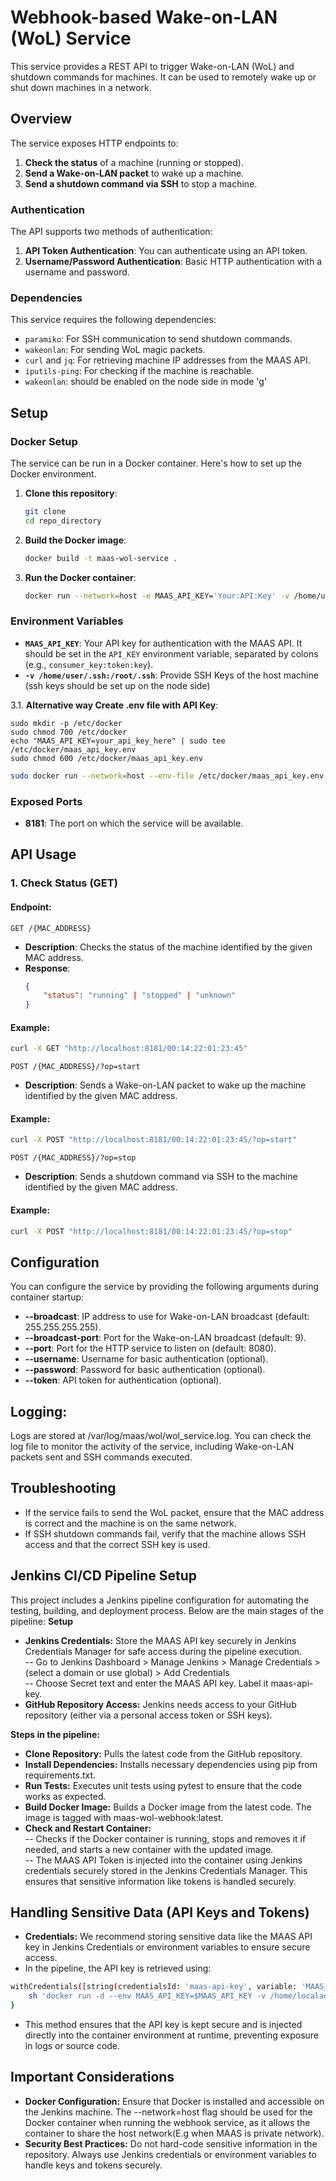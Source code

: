 # Webhook-based Wake-on-LAN (WoL) Service

This service provides a REST API to trigger Wake-on-LAN (WoL) and shutdown commands for machines. It can be used to remotely wake up or shut down machines in a network.

## Overview

The service exposes HTTP endpoints to:
1. **Check the status** of a machine (running or stopped).
2. **Send a Wake-on-LAN packet** to wake up a machine.
3. **Send a shutdown command via SSH** to stop a machine.

### Authentication

The API supports two methods of authentication:
1. **API Token Authentication**: You can authenticate using an API token.
2. **Username/Password Authentication**: Basic HTTP authentication with a username and password.

### Dependencies

This service requires the following dependencies:
- `paramiko`: For SSH communication to send shutdown commands.
- `wakeonlan`: For sending WoL magic packets.
- `curl` and `jq`: For retrieving machine IP addresses from the MAAS API.
- `iputils-ping`: For checking if the machine is reachable.
- `wakeonlan`: should be enabled on the node side in mode 'g'

## Setup

### Docker Setup

The service can be run in a Docker container. Here's how to set up the Docker environment.

1. **Clone this repository**:
    ```bash
    git clone 
    cd repo_directory
    ```

2. **Build the Docker image**:
    ```bash
    docker build -t maas-wol-service .
    ```

3. **Run the Docker container**:
    ```bash
    docker run --network=host -e MAAS_API_KEY='Your:API:Key' -v /home/user/.ssh:/root/.ssh --name maas_wol_container maas_webhook:latest 
    ```

### Environment Variables

- **`MAAS_API_KEY`**: Your API key for authentication with the MAAS API. It should be set in the `API_KEY` environment variable, separated by colons (e.g., `consumer_key:token:key`).
- **`-v /home/user/.ssh:/root/.ssh`**: Provide SSH Keys of the host machine (ssh keys should be set up on the node side)


3.1. **Alternative way Create .env file with API Key**:
```
sudo mkdir -p /etc/docker
sudo chmod 700 /etc/docker
echo "MAAS_API_KEY=your_api_key_here" | sudo tee /etc/docker/maas_api_key.env
sudo chmod 600 /etc/docker/maas_api_key.env
```
```bash
sudo docker run --network=host --env-file /etc/docker/maas_api_key.env -p 8181:8181 -v /home/user/.ssh:/root/.ssh --name maas_wol_container maas_webhook
```


### Exposed Ports

- **8181**: The port on which the service will be available.

## API Usage

### 1. Check Status (GET)

#### Endpoint:
`GET /{MAC_ADDRESS}`

- **Description**: Checks the status of the machine identified by the given MAC address.
- **Response**:
    ```json
    {
        "status": "running" | "stopped" | "unknown"
    }
    ```

#### Example:
```bash
curl -X GET "http://localhost:8181/00:14:22:01:23:45"
```

`POST /{MAC_ADDRESS}/?op=start`

- **Description**: Sends a Wake-on-LAN packet to wake up the machine identified by the given MAC address.


#### Example:
```bash
curl -X POST "http://localhost:8181/00:14:22:01:23:45/?op=start"
```


`POST /{MAC_ADDRESS}/?op=stop`

- **Description**: Sends a shutdown command via SSH to the machine identified by the given MAC address.


#### Example:
```bash
curl -X POST "http://localhost:8181/00:14:22:01:23:45/?op=stop"
```

## Configuration

You can configure the service by providing the following arguments during container startup:

- **--broadcast**: IP address to use for Wake-on-LAN broadcast (default: 255.255.255.255).
- **--broadcast-port**: Port for the Wake-on-LAN broadcast (default: 9).
- **--port**: Port for the HTTP service to listen on (default: 8080).
- **--username**: Username for basic authentication (optional).
- **--password**: Password for basic authentication (optional).
- **--token**: API token for authentication (optional).

## Logging:

Logs are stored at /var/log/maas/wol/wol_service.log. You can check the log file to monitor the activity of the service, including Wake-on-LAN packets sent and SSH commands executed.

## Troubleshooting

- If the service fails to send the WoL packet, ensure that the MAC address is correct and the machine is on the same network.
- If SSH shutdown commands fail, verify that the machine allows SSH access and that the correct SSH key is used.

## Jenkins CI/CD Pipeline Setup
This project includes a Jenkins pipeline configuration for automating the testing, building, and deployment process. Below are the main stages of the pipeline:
**Setup**
- **Jenkins Credentials:** Store the MAAS API key securely in Jenkins Credentials Manager for safe access during the pipeline execution.<br />
-- Go to Jenkins Dashboard > Manage Jenkins > Manage Credentials > (select a domain or use global) > Add Credentials <br />
-- Choose Secret text and enter the MAAS API key. Label it maas-api-key.
- **GitHub Repository Access:** Jenkins needs access to your GitHub repository (either via a personal access token or SSH keys).


**Steps in the pipeline:**

- **Clone Repository:**    Pulls the latest code from the GitHub repository.
- **Install Dependencies:**  Installs necessary dependencies using pip from requirements.txt.
- **Run Tests:**  Executes unit tests using pytest to ensure that the code works as expected.
- **Build Docker Image:**  Builds a Docker image from the latest code. The image is tagged with maas-wol-webhook:latest.
- **Check and Restart Container:**  
-- Checks if the Docker container is running, stops and removes it if needed, and starts a new container with the updated image.<br />
-- The MAAS API Token is injected into the container using Jenkins credentials securely stored in the Jenkins Credentials Manager. This ensures that sensitive information like tokens is handled securely.

## Handling Sensitive Data (API Keys and Tokens)
 - **Credentials:** We recommend storing sensitive data like the MAAS API key in Jenkins Credentials or environment variables to ensure secure access.
 - In the pipeline, the API key is retrieved using:
```bash
withCredentials([string(credentialsId: 'maas-api-key', variable: 'MAAS_API_KEY')]) {
    sh 'docker run -d --env MAAS_API_KEY=$MAAS_API_KEY -v /home/localadmin/.ssh:/root/.ssh --name maas_wol_container maas-wol-webhook:latest'
}
```
- This method ensures that the API key is kept secure and is injected directly into the container environment at runtime, preventing exposure in logs or source code.

##  Important Considerations
- **Docker Configuration:** Ensure that Docker is installed and accessible on the Jenkins machine. The --network=host flag should be used for the Docker container when running the webhook service, as it allows the container to share the host network(E.g when MAAS is private network).
- **Security Best Practices:** Do not hard-code sensitive information in the repository. Always use Jenkins credentials or environment variables to handle keys and tokens securely.
